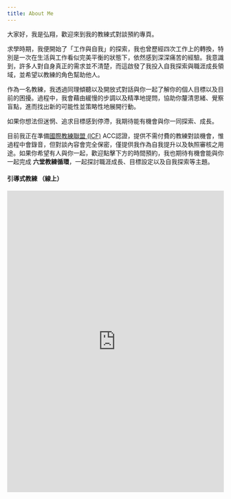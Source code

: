 ```yaml
---
title: About Me 
---
```


大家好，我是弘翔，歡迎來到我的教練式對談預約專頁。

求學時期，我便開始了「工作與自我」的探索，我也曾歷經四次工作上的轉換，特別是一次在生活與工作看似完美平衡的狀態下，依然感到深深痛苦的經驗。我意識到，許多人對自身真正的需求並不清楚，而這啟發了我投入自我探索與職涯成長領域，並希望以教練的角色幫助他人。

作為一名教練，我透過同理傾聽以及開放式對話與你一起了解你的個人目標以及目前的困擾。過程中，我會藉由緩慢的步調以及精準地提問，協助你釐清思緒、覺察盲點，進而找出新的可能性並策略性地展開行動。

如果你想法但迷惘、追求目標感到停滯，我期待能有機會與你一同探索、成長。

目前我正在準備[國際教練聯盟 (ICF)](https://icftaiwan.org/) ACC認證，提供不需付費的教練對談機會，惟過程中會錄音，但對談內容會完全保密，僅提供我作為自我提升以及執照審核之用途。如果你希望有人與你一起，歡迎點擊下方的時間預約，我也期待有機會能與你一起完成 **六堂教練循環**，一起探討職涯成長、目標設定以及自我探索等主題。


#### 引導式教練 （線上）
<!-- Morgen inline widget begin -->
<iframe src="https://book.morgen.so/joseanchien/online-coaching" width="100%" height="700px" style="border: none"></iframe>
<!-- Morgen inline widget end -->


